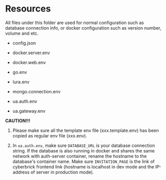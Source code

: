 # Resources

All files under this folder are used for normal configuration such as database connection info, or docker configuration such as version number, volume and etc.

- config.json

- docker.server.env

- docker.web.env

- go.env

- lura.env

- mongo.connection.env

- ua.auth.env

- ua.gateway.env

**CAUTION!!!**

1. Please make sure all the template env file (xxx.template.env) has been copied as regular env file (xxx.env).

1. In `ua.auth.env`, make sure `DATABASE_URL` is your database connection string. If the database is also running in docker and shares the same network with auth-server container, rename the hostname to the database's container name. Make sure `INVITATION_PAGE` is the link of cyberbrick frontend link (hostname is localhost in dev mode and the IP-address of server in production mode).

